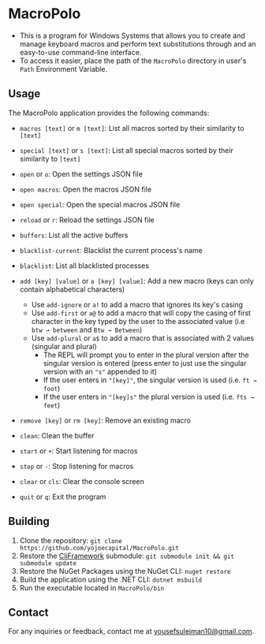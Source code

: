 # MacroPolo

- This is a program for Windows Systems that allows you to create and manage keyboard macros and perform text substitutions through and an easy-to-use command-line interface.
- To access it easier, place the path of the `MacroPolo` directory in user's `Path` Environment Variable.

## Usage

The MacroPolo application provides the following commands:

- `macros [text]` or `m [text]`: List all macros sorted by their similarity to `[text]`
- `special [text]` or `s [text]`: List all special macros sorted by their similarity to `[text]`
- `open` or `o`: Open the settings JSON file
- `open macros`: Open the macros JSON file
- `open special`: Open the special macros JSON file
- `reload` or `r`: Reload the settings JSON file
- `buffers`: List all the active buffers
- `blacklist-current`: Blacklist the current process's name
- `blacklist`: List all blacklisted processes
- `add [key] [value]` or `a [key] [value]`: Add a new macro (keys can only contain alphabetical characters)
  - Use `add-ignore` or `a!` to add a macro that ignores its key's casing
  - Use `add-first` or `a@` to add a macro that will copy the casing of first character in the key typed by the user to the associated value (i.e `btw → between` and `Btw → Between`)
  - Use `add-plural` or `a$` to add a macro that is associated with 2 values (singular and plural)
    - The REPL will prompt you to enter in the plural version after the singular version is entered (press enter to just use the singular version with an `"s"` appended to it)
    - If the user enters in `"[key]"`, the singular version is used (i.e. `ft → foot`)
    - If the user enters in `"[key]s"` the plural version is used (i.e. `fts → feet`)

- `remove [key]` or `rm [key]`: Remove an existing macro
- `clean`: Clean the buffer
- `start` or `+`: Start listening for macros
- `stop` or `-`: Stop listening for macros
- `clear` or `cls`: Clear the console screen
- `quit` or `q`: Exit the program

## Building

1. Clone the repository: `git clone https://github.com/yojoecapital/MacroPolo.git`
2. Restore the [CliFramework](https://github.com/yojoecapital/CliFramework) submodule: `git submodule init && git submodule update`
3. Restore the NuGet Packages using the NuGet CLI: `nuget restore`
4. Build the application using the .NET CLI: `dotnet msbuild`
5. Run the executable located in `MacroPolo/bin`

## Contact

For any inquiries or feedback, contact me at [yousefsuleiman10@gmail.com](mailto:yousefsuleiman10@gmail.com).
